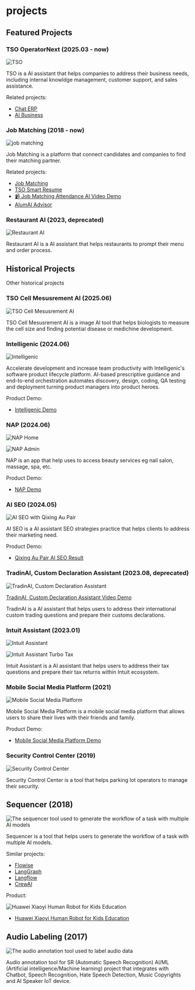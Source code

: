 # projects

## Featured Projects

### TSO OperatorNext (2025.03 - now)

![TSO](./assets/tso-operatornext.png)

TSO is a AI assistant that helps companies to address their business needs, including internal knowldge management, customer support, and sales assistance.

Related projects:

- [Chat ERP](https://chaterp.dev.jytech.us/chat)
- [AI Business](https://ai-business.jytech.us/)

### Job Matching (2018 - now)

![job matching](./assets/job-matching.png)

Job Matching is a platform that connect candidates and companies to find their matching partner.

Related projects:

- [Job Matching](https://jobmatching.us)
- [TSO Smart Resume](https://ai-resume.jobmatching.us/)
- [📹 Job Matching Attendance AI Video Demo](./assets/jm-5068_1750828529.mp4)
- [AlumAI Advisor](https://alumadvisors.com/)

### Restaurant AI (2023, deprecated)

![Restaurant AI](./assets/ai-restaurant.png)

Restaurant AI is a AI assistant that helps restaurants to prompt their menu and order process.

## Historical Projects

Other historical projects

### TSO Cell Mesusrement AI (2025.06)

![TSO Cell Mesusrement AI](./assets/tso-cell-mesurement-ai.png)

TSO Cell Mesusrement AI is a image AI tool that helps biologists to measure the cell size and finding potential disease or medichine development.

### Intelligenic (2024.06)

![Intelligenic](./assets/intelligenic.png)

Accelerate development and increase team productivity with Intelligenic's software product lifecycle platform. AI-based prescriptive guidance and end-to-end orchestration automates discovery, design, coding, QA testing and deployment turning product managers into product heroes.

Product Demo:

- [Intelligenic Demo](https://www.youtube.com/watch?v=vQlxvOzU_0g)

### NAP (2024.06)

![NAP Home](./assets/nap-home.png)

![NAP Admin](./assets/nap-admin.png)

NAP is an app that help uses to access beauty services eg nail salon, massage, spa, etc.

Product Demo:

- [NAP Demo](https://www.youtube.com/watch?v=RLz4HH3TuLs&list=PLCAd5YMeHG4CKDxrWWW_yE7bVgx6BbQNA&index=1)

### AI SEO (2024.05)

![AI SEO with Qixing Au Pair](./assets/ai-seo.png)

AI SEO is a AI assistant SEO strategies practice that helps clients to address their marketing need.

Product Demo:

- [Qixing Au Pair AI SEO Result](https://www.youtube.com/watch?v=PhiMPZlI_WI)

### TradinAI, Custom Declaration Assistant (2023.08, deprecated)

![TradinAI, Custom Declaration Assistant](./assets/tradinai.png)

[TradinAI, Custom Declaration Assistant Video Demo](https://www.youtube.com/watch?v=H0T7EyXSTt8&feature=youtu.be)

TradinAI is a AI assistant that helps users to address their international custom trading questions and prepare their customs declarations.

### Intuit Assistant (2023.01)

![Intuit Assistant](./assets/intuit-assistant.png)

![Intuit Assistant Turbo Tax](./assets/intuit-assistant-turbotax.png)

Intuit Assistant is a AI assistant that helps users to address their tax questions and prepare their tax returns within Intuit ecosystem.

### Mobile Social Media Platform (2021)

![Mobile Social Media Platform](./assets/social-media-platform.png)

Mobile Social Media Platform is a mobile social media platform that allows users to share their lives with their friends and family.

Product Demo:

- [Mobile Social Media Platform Demo](https://www.youtube.com/watch?v=eEWNid4Pa5w)

### Security Control Center (2019)

![Security Control Center](./assets/security-control-center.png)

Security Control Center is a tool that helps parking lot operators to manage their security.

## Sequencer (2018)

![The sequencer tool used to generate the workflow of a task with multiple AI models](./assets/gojs.png)

Sequencer is a tool that helps users to generate the workflow of a task with multiple AI models.

Similar projects:

- [Flowise](https://flowise.ai/)
- [LangGraph](https://langchain.com/docs/integrations/langgraph)
- [Langflow](https://www.langflow.org/)
- [CrewAI](https://crew.ai/)

Product:

![Huawei Xiaoyi Human Robot for Kids Education](./assets/hw-xiaoyi-robot.png)

- [Huawei Xiaoyi Human Robot for Kids Education](https://www.youtube.com/watch?v=WkRzamF1bcM)

## Audio Labeling (2017)

![The audio annotation tool used to label audio data](./assets/audio-annotation.png)

Audio annotation tool for SR (Automatic Speech
Recognition) Al/ML
(Artificial intelligence/Machine learning) project that integrates with Chatbot, Speech
Recognition, Hate Speech Detection, Music Copyrights and AI
Speaker IoT device.
